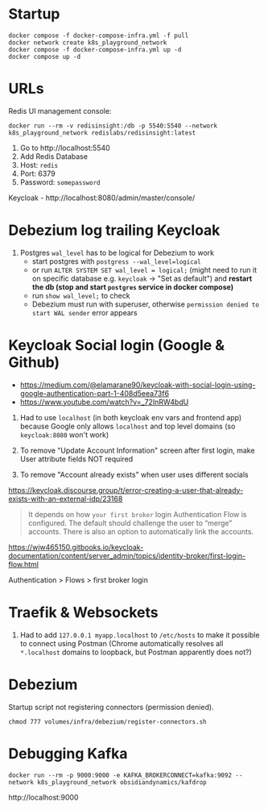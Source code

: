 # Startup

```
docker compose -f docker-compose-infra.yml -f pull
docker network create k8s_playground_network
docker compose -f docker-compose-infra.yml up -d
docker compose up -d
```

# URLs

Redis UI management console:

```
docker run --rm -v redisinsight:/db -p 5540:5540 --network k8s_playground_network redislabs/redisinsight:latest
```

1. Go to http://localhost:5540
2. Add Redis Database
3. Host: `redis`
4. Port: 6379
5. Password: `somepassword`

Keycloak - http://localhost:8080/admin/master/console/

# Debezium log trailing Keycloak

1. Postgres `wal_level` has to be logical for Debezium to work
   - start postgres with `postgress --wal_level=logical`
   - or run `ALTER SYSTEM SET wal_level = logical;` (might need to run it on specific database e.g. `keycloak` -> "Set as default") and **restart the db (stop and start `postgres` service in docker compose)**
   - run `show wal_level;` to check
   - Debezium must run with superuser, otherwise `permission denied to start WAL sender` error appears

# Keycloak Social login (Google & Github)

- https://medium.com/@elamarane90/keycloak-with-social-login-using-google-authentication-part-1-408d5eea73f6
- https://www.youtube.com/watch?v=_72InRW4bdU

1. Had to use `localhost` (in both keycloak env vars and frontend app) because Google only allows `localhost` and top level domains (so `keycloak:8080` won't work)

2. To remove "Update Account Information" screen after first login, make User attribute fields NOT required

3. To remove "Account already exists" when user uses different socials

https://keycloak.discourse.group/t/error-creating-a-user-that-already-exists-with-an-external-idp/23168

> It depends on how `your first broker` login Authentication Flow is configured. The default should challenge the user to “merge” accounts. There is also an option to automatically link the accounts.

https://wjw465150.gitbooks.io/keycloak-documentation/content/server_admin/topics/identity-broker/first-login-flow.html

Authentication > Flows > first broker login

# Traefik & Websockets

1. Had to add `127.0.0.1 myapp.localhost` to `/etc/hosts` to make it possible to connect using Postman (Chrome automatically resolves all `*.localhost` domains to loopback, but Postman apparently does not?)

# Debezium

Startup script not registering connectors (permission denied).

```
chmod 777 volumes/infra/debezium/register-connectors.sh
```

# Debugging Kafka

```
docker run --rm -p 9000:9000 -e KAFKA_BROKERCONNECT=kafka:9092 --network k8s_playground_network obsidiandynamics/kafdrop
```

http://localhost:9000
